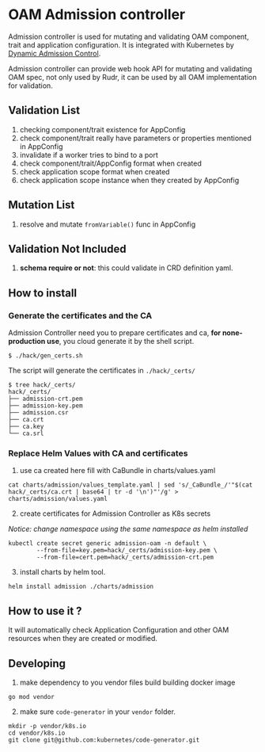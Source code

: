 # OAM Admission controller

Admission controller is used for mutating and validating OAM component, trait and application configuration.
It is integrated with Kubernetes by [Dynamic Admission Control](https://kubernetes.io/docs/reference/access-authn-authz/extensible-admission-controllers/).

Admission controller can provide web hook API for mutating and validating OAM spec, not only used by Rudr,
it can be used by all OAM implementation for validation.

## Validation List

1. checking component/trait existence for AppConfig
2. check component/trait really have parameters or properties mentioned in AppConfig
3. invalidate if a worker tries to bind to a port
4. check component/trait/AppConfig format when created
5. check application scope format when created
6. check application scope instance when they created by AppConfig


## Mutation List 
  
1. resolve and mutate `fromVariable()` func in AppConfig

## Validation Not Included

1. **schema require or not**: this could validate in CRD definition yaml. 

## How to install

### Generate the certificates and the CA

Admission Controller need you to prepare certificates and ca, **for none-production use**,
you cloud generate it by the shell script.

```shell
$ ./hack/gen_certs.sh
```

The script will generate the certificates in `./hack/_certs/`

```output
$ tree hack/_certs/
hack/_certs/
├── admission-crt.pem
├── admission-key.pem
├── admission.csr
├── ca.crt
├── ca.key
└── ca.srl
```

### Replace Helm Values with CA and certificates

1. use ca created here fill with CaBundle in charts/values.yaml

```shell
cat charts/admission/values_template.yaml | sed 's/_CaBundle_/'"$(cat hack/_certs/ca.crt | base64 | tr -d '\n')"'/g' > charts/admission/values.yaml
```

2. create certificates for Admission Controller as K8s secrets

_Notice: change namespace using the same namespace as helm installed_

```shell
kubectl create secret generic admission-oam -n default \
        --from-file=key.pem=hack/_certs/admission-key.pem \
        --from-file=cert.pem=hack/_certs/admission-crt.pem
```

3. install charts by helm tool.

```shell
helm install admission ./charts/admission
```

## How to use it ?

It will automatically check Application Configuration and other OAM resources when they are created or modified.

## Developing

1. make dependency to you vendor files build building docker image

```
go mod vendor
``` 

2. make sure `code-generator` in your `vendor` folder.

```shell script
mkdir -p vendor/k8s.io
cd vendor/k8s.io
git clone git@github.com:kubernetes/code-generator.git
```

